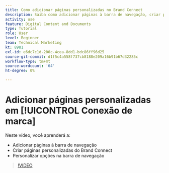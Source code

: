 ```yaml
---
title: Como adicionar páginas personalizadas no Brand Connect
description: Saiba como adicionar páginas à barra de navegação, criar páginas personalizadas e personalizar opções na barra de navegação no Brand Connect para [!UICONTROL Workfront DAM].
activity: use
feature: Digital Content and Documents
type: Tutorial
role: User
level: Beginner
team: Technical Marketing
kt: 8981
exl-id: e6dc7c1d-200c-4cea-8dd1-bdc86ff96d25
source-git-commit: d1f5c4a558f737cb8188e209a16b91b67d32285c
workflow-type: tm+mt
source-wordcount: '64'
ht-degree: 0%

---
```


# Adicionar páginas personalizadas em [!UICONTROL Conexão de marca]

Neste vídeo, você aprenderá a:

* Adicionar páginas à barra de navegação
* Criar páginas personalizadas do Brand Connect
* Personalizar opções na barra de navegação

>[!VIDEO](https://video.tv.adobe.com/v/335243/?quality=12)
